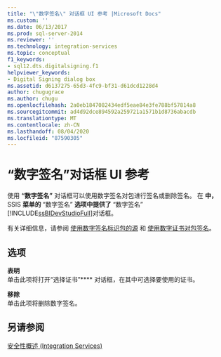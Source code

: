 ```yaml
---
title: "\"数字签名\" 对话框 UI 参考 |Microsoft Docs"
ms.custom: ''
ms.date: 06/13/2017
ms.prod: sql-server-2014
ms.reviewer: ''
ms.technology: integration-services
ms.topic: conceptual
f1_keywords:
- sql12.dts.digitalsigning.f1
helpviewer_keywords:
- Digital Signing dialog box
ms.assetid: d6137275-65d3-4fc9-bf31-d61dcd1228d4
author: chugugrace
ms.author: chugu
ms.openlocfilehash: 2a0eb1847082434edf5eae84e3fe788bf57814a8
ms.sourcegitcommit: ad4d92dce894592a259721a1571b1d8736abacdb
ms.translationtype: MT
ms.contentlocale: zh-CN
ms.lasthandoff: 08/04/2020
ms.locfileid: "87590305"
---
```

# <a name="digital-signing-dialog-box-ui-reference"></a>“数字签名”对话框 UI 参考
  使用 **“数字签名”** 对话框可以使用数字签名对包进行签名或删除签名。 在 **中，** SSIS **菜单的** “数字签名” **选项中提供了** “数字签名” [!INCLUDE[ssBIDevStudioFull](../includes/ssbidevstudiofull-md.md)]对话框。  
  
 有关详细信息，请参阅 [使用数字签名标识包的源](security/identify-the-source-of-packages-with-digital-signatures.md) 和 [使用数字证书对包签名](../../2014/integration-services/sign-a-package-by-using-a-digital-certificate.md)。  
  
## <a name="options"></a>选项  
 **表明**  
 单击此项将打开“选择证书”**** 对话框，在其中可选择要使用的证书。  
  
 **移除**  
 单击此项将删除数字签名。  
  
## <a name="see-also"></a>另请参阅  
 [安全性概述 (Integration Services)](security/security-overview-integration-services.md)  
  
  
